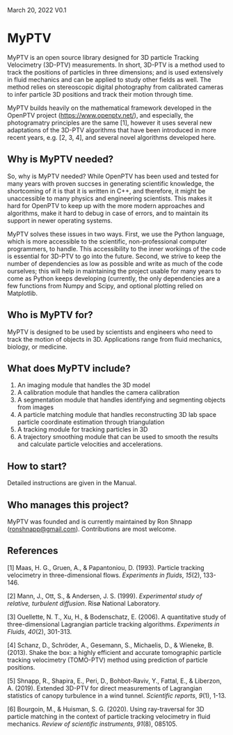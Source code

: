 March 20, 2022
V0.1

# MyPTV

MyPTV is an open source library designed for 3D particle Tracking Velocimetry (3D-PTV) measurements. In short, 3D-PTV is a method used to track the positions of particles in three dimensions; and is used extensively in fluid mechanics and can be applied to study other fields as well. The method relies on stereoscopic digital photography from calibrated cameras to infer particle 3D positions and track their motion through time. 

MyPTV builds heavily on the mathematical framework developed in the OpenPTV project (https://www.openptv.net/), and especially, the photogramatry principles are the same [1], however it uses several new adaptations of the 3D-PTV algorithms that have been introduced in more recent years, e.g. [2, 3, 4], and several novel algorithms developed here.

## Why is MyPTV needed?

So, why is MyPTV needed? While OpenPTV has been used and tested for many years with proven succses in generating scientific knowledge, the shortcoming of it is that it is written in C++, and therefore, it might be unaccessible to many physics and engineering scientists. This makes it hard for OpenPTV to keep up with the more modern approaches and algorithms, make it hard to debug in case of errors, and to maintain its support in newer operating systems. 

MyPTV solves these issues in two ways. First, we use the Python language, which is more accessible to the scientific, non-professional computer programmers, to handle. This accessibility to the inner workings of the code is essential for 3D-PTV to go into the future. Second, we strive to keep the number of dependencies as low as possible and write as much of the code ourselves; this will help in maintaining the project usable for many years to come as Python keeps developing (currently, the only dependencies are a few functions from Numpy and Scipy, and optional plotting relied on Matplotlib. 

## Who is MyPTV for?

MyPTV is designed to be used by scientists and engineers who need to track the motion of objects in 3D. Applications range from fluid mechanics, biology, or medicine.  

## What does MyPTV include?

1) An imaging module that handles the 3D model
2) A calibration module that handles the camera calibration
3) A segmentation module that handles identifying and segmenting objects from images
4) A particle matching module that handles reconstructing 3D lab space particle coordinate estimation through triangulation
5) A tracking module for tracking particles in 3D
6) A trajectory smoothing module that can be used to smooth the results and calculate particle velocities and accelerations.

## How to start?

Detailed instructions are given in the Manual.

## Who manages this project?

MyPTV was founded and is currently maintained by Ron Shnapp (ronshnapp@gmail.com). Contributions are most welcome. 

## References

[1] Maas, H. G., Gruen, A., & Papantoniou, D. (1993). Particle tracking velocimetry in three-dimensional flows. *Experiments in fluids*, *15*(2), 133-146.

[2] Mann, J., Ott, S., & Andersen, J. S. (1999). *Experimental study of relative, turbulent diffusion*. Risø National Laboratory.

[3] Ouellette, N. T., Xu, H., & Bodenschatz, E. (2006). A quantitative study of three-dimensional Lagrangian particle tracking algorithms. *Experiments in Fluids*, *40*(2), 301-313.

[4] Schanz, D., Schröder, A., Gesemann, S., Michaelis, D., & Wieneke, B. (2013). Shake the box: a highly efficient and accurate tomographic particle tracking velocimetry (TOMO-PTV) method using prediction of particle positions.

[5] Shnapp, R., Shapira, E., Peri, D., Bohbot-Raviv, Y., Fattal, E., & Liberzon, A. (2019). Extended 3D-PTV for direct measurements of Lagrangian statistics of canopy turbulence in a wind tunnel. *Scientific reports*, *9*(1), 1-13.

[6] Bourgoin, M., & Huisman, S. G. (2020). Using ray-traversal for 3D particle matching in the context of particle tracking velocimetry in fluid mechanics. *Review of scientific instruments*, *91*(8), 085105.